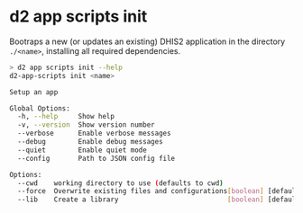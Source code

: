 # d2 app scripts init

Bootraps a new (or updates an existing) DHIS2 application in the directory `./<name>`, installing all required dependencies.

```sh
> d2 app scripts init --help
d2-app-scripts init <name>

Setup an app

Global Options:
  -h, --help     Show help                                             [boolean]
  -v, --version  Show version number                                   [boolean]
  --verbose      Enable verbose messages                               [boolean]
  --debug        Enable debug messages                                 [boolean]
  --quiet        Enable quiet mode                                     [boolean]
  --config       Path to JSON config file

Options:
  --cwd    working directory to use (defaults to cwd)
  --force  Overwrite existing files and configurations[boolean] [default: false]
  --lib    Create a library                           [boolean] [default: false]
```
